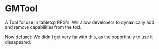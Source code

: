 GMTool
======

A Tool for use in tabletop RPG's. Will allow developers to dynamically add and remove capabilities from the tool.

Now defunct: We didn't get very far with this, as the ooportinuty to use it dissapeared.
